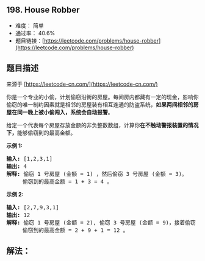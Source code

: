 ## 198. House Robber

- 难度： 简单
- 通过率： 40.6%
- 题目链接：[https://leetcode.com/problems/house-robber](https://leetcode.com/problems/house-robber)


## 题目描述

来源于 [https://leetcode-cn.com/](https://leetcode-cn.com/)

<p>你是一个专业的小偷，计划偷窃沿街的房屋。每间房内都藏有一定的现金，影响你偷窃的唯一制约因素就是相邻的房屋装有相互连通的防盗系统，<strong>如果两间相邻的房屋在同一晚上被小偷闯入，系统会自动报警</strong>。</p>

<p>给定一个代表每个房屋存放金额的非负整数数组，计算你<strong>在不触动警报装置的情况下，</strong>能够偷窃到的最高金额。</p>

<p><strong>示例 1:</strong></p>

<pre><strong>输入:</strong> [1,2,3,1]
<strong>输出:</strong> 4
<strong>解释:</strong> 偷窃 1 号房屋 (金额 = 1) ，然后偷窃 3 号房屋 (金额 = 3)。
&nbsp;    偷窃到的最高金额 = 1 + 3 = 4 。</pre>

<p><strong>示例 2:</strong></p>

<pre><strong>输入:</strong> [2,7,9,3,1]
<strong>输出:</strong> 12
<strong>解释:</strong> 偷窃 1 号房屋 (金额 = 2), 偷窃 3 号房屋 (金额 = 9)，接着偷窃 5 号房屋 (金额 = 1)。
&nbsp;    偷窃到的最高金额 = 2 + 9 + 1 = 12 。
</pre>


## 解法：